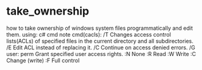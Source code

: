 # take_ownership

how to take ownership of windows system files programmatically and edit them.
using:
c#
cmd
note cmd(cacls):
/T            Changes access control lists(ACLs) of specified files in the current directory and all subdirectories.
/E            Edit ACL instead of replacing it.
/C            Continue on access denied errors.
/G user: perm  Grant specified user access rights.
 :N  None
        :R  Read
        :W  Write
        :C  Change (write)
        :F  Full control
